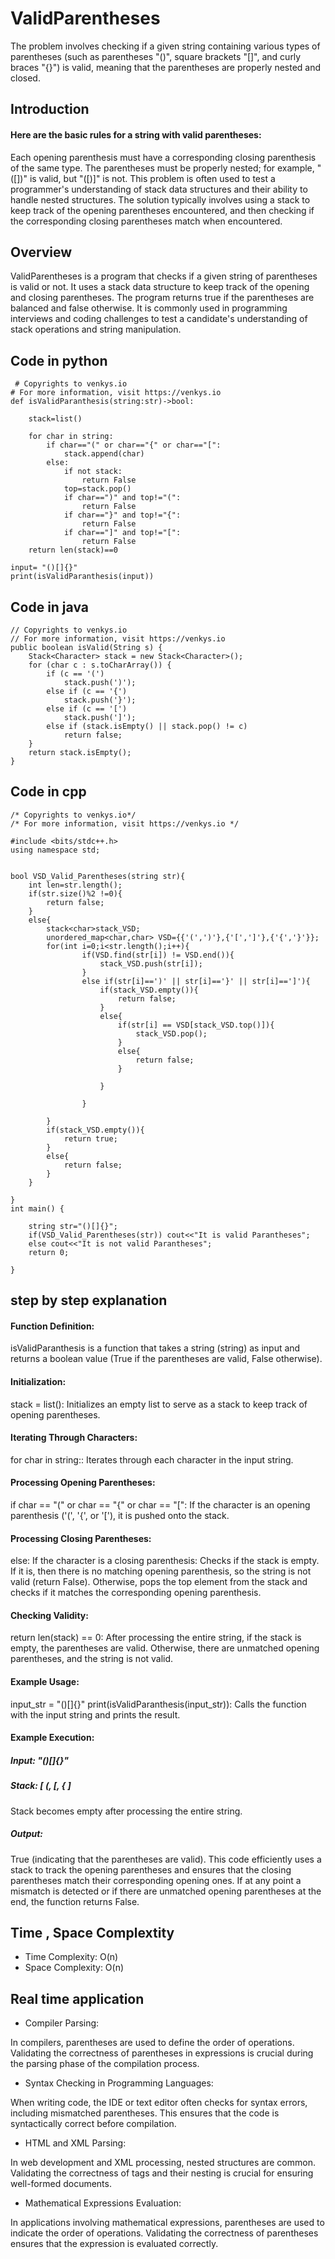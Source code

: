 # ValidParentheses
The problem involves checking if a given string containing various types of parentheses (such as parentheses "()", square brackets "[]", and curly braces "{}") is valid, meaning that the parentheses are properly nested and closed.
## Introduction 

 #### Here are the basic rules for a string with valid parentheses:

Each opening parenthesis must have a corresponding closing parenthesis of the same type.
The parentheses must be properly nested; for example, "([])" is valid, but "([)]" is not.
This problem is often used to test a programmer's understanding of stack data structures and their ability to handle nested structures. The solution typically involves using a stack to keep track of the opening parentheses encountered, and then checking if the corresponding closing parentheses match when encountered.

 ## Overview 
ValidParentheses is a program that checks if a given string of parentheses is valid or not. It uses a stack data structure to keep track of the opening and closing parentheses. The program returns true if the parentheses are balanced and false otherwise. It is commonly used in programming interviews and coding challenges to test a candidate's understanding of stack operations and string manipulation.

## Code in python
```
 # Copyrights to venkys.io
# For more information, visit https://venkys.io
def isValidParanthesis(string:str)->bool:

    stack=list()

    for char in string:
        if char=="(" or char=="{" or char=="[":
            stack.append(char)
        else:
            if not stack:
                return False
            top=stack.pop()
            if char==")" and top!="(":
                return False
            if char=="}" and top!="{":
                return False
            if char=="]" and top!="[":
                return False
    return len(stack)==0
        
input= "()[]{}"
print(isValidParanthesis(input))
```
## Code in java
```
// Copyrights to venkys.io
// For more information, visit https://venkys.io
public boolean isValid(String s) {
	Stack<Character> stack = new Stack<Character>();
	for (char c : s.toCharArray()) {
		if (c == '(')
			stack.push(')');
		else if (c == '{')
			stack.push('}');
		else if (c == '[')
			stack.push(']');
		else if (stack.isEmpty() || stack.pop() != c)
			return false;
	}
	return stack.isEmpty();
}
```
## Code in cpp
```
/* Copyrights to venkys.io*/
/* For more information, visit https://venkys.io */

#include <bits/stdc++.h>
using namespace std;


bool VSD_Valid_Parentheses(string str){
    int len=str.length();
	if(str.size()%2 !=0){
		return false;
	}
	else{
		stack<char>stack_VSD;
		unordered_map<char,char> VSD={{'(',')'},{'[',']'},{'{','}'}};
		for(int i=0;i<str.length();i++){
				if(VSD.find(str[i]) != VSD.end()){
					stack_VSD.push(str[i]);
				}
				else if(str[i]==')' || str[i]=='}' || str[i]==']'){
					if(stack_VSD.empty()){
						return false;
					}
					else{
						if(str[i] == VSD[stack_VSD.top()]){
							stack_VSD.pop();
						}
						else{
							return false;
						}
						
					}
					
				}
			
		}
		if(stack_VSD.empty()){
			return true;
		}
		else{
			return false;
		}
	}

}
int main() {
	
    string str="()[]{}";
    if(VSD_Valid_Parentheses(str)) cout<<"It is valid Parantheses";
    else cout<<"It is not valid Parantheses";
	return 0;
	
}
```
## step by step explanation


#### Function Definition:

isValidParanthesis is a function that takes a string (string) as input and returns a boolean value (True if the parentheses are valid, False otherwise).

#### Initialization:

stack = list(): Initializes an empty list to serve as a stack to keep track of opening parentheses.
#### Iterating Through Characters:

for char in string:: Iterates through each character in the input string.
#### Processing Opening Parentheses:

if char == "(" or char == "{" or char == "[":
If the character is an opening parenthesis ('(', '{', or '['), it is pushed onto the stack.
#### Processing Closing Parentheses:

else:
If the character is a closing parenthesis:
Checks if the stack is empty. If it is, then there is no matching opening parenthesis, so the string is not valid (return False).
Otherwise, pops the top element from the stack and checks if it matches the corresponding opening parenthesis.
#### Checking Validity:

return len(stack) == 0: After processing the entire string, if the stack is empty, the parentheses are valid. Otherwise, there are unmatched opening parentheses, and the string is not valid.
#### Example Usage:

input_str = "()[]{}"
print(isValidParanthesis(input_str)): Calls the function with the input string and prints the result.
#### Example Execution:

##### Input: "()[]{}"
##### Stack: [ (, [, { ]
Stack becomes empty after processing the entire string.
##### Output: 
True (indicating that the parentheses are valid).
This code efficiently uses a stack to track the opening parentheses and ensures that the closing parentheses match their corresponding opening ones. If at any point a mismatch is detected or if there are unmatched opening parentheses at the end, the function returns False.
## Time , Space Complextity


- Time Complexity: O(n)
- Space Complexity: O(n)
## Real time application
- Compiler Parsing:

In compilers, parentheses are used to define the order of operations. Validating the correctness of parentheses in expressions is crucial during the parsing phase of the compilation process.
- Syntax Checking in Programming Languages:

When writing code, the IDE or text editor often checks for syntax errors, including mismatched parentheses. This ensures that the code is syntactically correct before compilation.
- HTML and XML Parsing:

In web development and XML processing, nested structures are common. Validating the correctness of tags and their nesting is crucial for ensuring well-formed documents.
- Mathematical Expressions Evaluation:

In applications involving mathematical expressions, parentheses are used to indicate the order of operations. Validating the correctness of parentheses ensures that the expression is evaluated correctly.